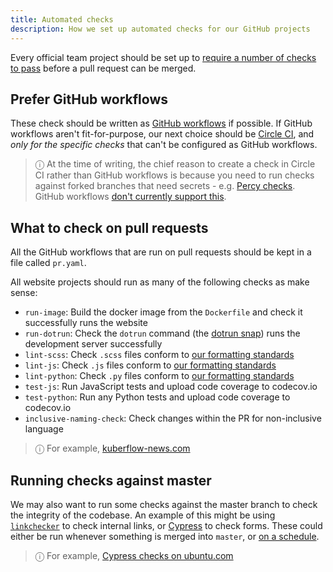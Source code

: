 ```yaml
---
title: Automated checks
description: How we set up automated checks for our GitHub projects
---
```


Every official team project should be set up to [require a number of checks to pass](https://help.github.com/en/github/administering-a-repository/enabling-required-status-checks) before a pull request can be merged.

## Prefer GitHub workflows

These check should be written as [GitHub workflows](https://help.github.com/en/actions/configuring-and-managing-workflows/configuring-a-workflow) if possible. If GitHub workflows aren't fit-for-purpose, our next choice should be [Circle CI](https://circleci.com/), and _only for the specific checks_ that can't be configured as GitHub workflows.

> ⓘ At the time of writing, the chief reason to create a check in Circle CI rather than GitHub workflows is because you need to run checks against forked branches that need secrets - e.g. [Percy checks](https://percy.io/). GitHub workflows [don't currently support this](https://github.community/t5/GitHub-Actions/Make-secrets-available-to-builds-of-forks/td-p/30678).

## What to check on pull requests

All the GitHub workflows that are run on pull requests should be kept in a file called `pr.yaml`.

All website projects should run as many of the following checks as make sense:

- `run-image`: Build the docker image from the `Dockerfile` and check it successfully runs the website
- `run-dotrun`: Check the `dotrun` command (the [dotrun snap](https://snapcraft.io/dotrun)) runs the development server successfully
- `lint-scss`: Check `.scss` files conform to [our formatting standards](https://canonical-web-and-design.github.io/practices/coding/stylesheets)
- `lint-js`: Check `.js` files conform to [our formatting standards](https://canonical-web-and-design.github.io/practices/coding/javascript)
- `lint-python`: Check `.py` files conform to [our formatting standards](https://canonical-web-and-design.github.io/practices/coding/python.html)
- `test-js`: Run JavaScript tests and upload code coverage to codecov.io
- `test-python`: Run any Python tests and upload code coverage to codecov.io
- `inclusive-naming-check`: Check changes within the PR for non-inclusive language

> ⓘ For example, [kuberflow-news.com](https://github.com/canonical-web-and-design/kubeflow-news.com/blob/master/.github/workflows/pr.yaml)

## Running checks against master

We may also want to run some checks against the master branch to check the integrity of the codebase. An example of this might be using [`linkchecker`](https://development.robinwinslow.uk/2013/10/03/linkchecker/) to check internal links, or [Cypress](https://www.cypress.io/) to check forms. These could either be run whenever something is merged into `master`, or [on a schedule](https://help.github.com/en/actions/reference/events-that-trigger-workflows#scheduled-events-schedule).

> ⓘ For example, [Cypress checks on ubuntu.com](https://github.com/canonical-web-and-design/ubuntu.com/blob/master/.github/workflows/cypress.yml)
